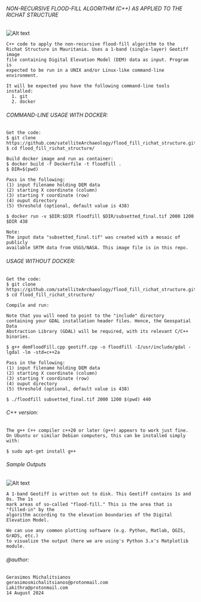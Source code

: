 ###### NON-RECURSIVE FLOOD-FILL ALGORITHM (C++) AS APPLIED TO THE RICHAT STRUCTURE

![Alt text](https://i.imgur.com/R4Fsi56.png)

    C++ code to apply the non-recursive flood-fill algorithm to the
    Richat Structure in Mauritania. Uses a 1-band (single-layer) Geotiff image
    file containing Digital Elevation Model (DEM) data as input. Program is 
    expected to be run in a UNIX and/or Linux-like command-line environment.

    It will be expected you have the following command-line tools installed:
      1. git
      2. docker
       
###### COMMAND-LINE USAGE WITH DOCKER:

    Get the code:
    $ git clone https://github.com/satelliteArchaeology/flood_fill_richat_structure.git
    $ cd flood_fill_richat_structure/

    Build docker image and run as container:
    $ docker build -f Dockerfile -t floodfill .
    $ DIR=$(pwd)

    Pass in the following:
    (1) input filename holding DEM data
    (2) starting X coordinate (column)
    (3) starting Y coordinate (row)
    (4) ouput directory
    (5) threshold (optional, default value is 438)
    
    $ docker run -v $DIR:$DIR floodfill $DIR/subsetted_final.tif 2000 1200 $DIR 438

    Note:
    The input data "subsetted_final.tif" was created with a mosaic of publicly
    available SRTM data from USGS/NASA. This image file is in this repo.

###### USAGE WITHOUT DOCKER:

    Get the code:
    $ git clone https://github.com/satelliteArchaeology/flood_fill_richat_structure.git
    $ cd flood_fill_richat_structure/

    Compile and run:

    Note that you will need to point to the "include" directory
    containing your GDAL installation header files. Hence, the Geospatial Data
    Abstraction Library (GDAL) will be required, with its relevant C/C++ binaries.
    
    $ g++ demFloodFill.cpp geotiff.cpp -o floodfill -I/usr/include/gdal -lgdal -lm -std=c++2a

    Pass in the following:
    (1) input filename holding DEM data
    (2) starting X coordinate (column)
    (3) starting Y coordinate (row)
    (4) ouput directory
    (5) threshold (optional, default value is 438)
    
    $ ./floodfill subsetted_final.tif 2000 1200 $(pwd) 440
    
###### C++ version:
     
    The g++ C++ compiler c++20 or later (g++) appears to work just fine.
    On Ubuntu or similar Debian computers, this can be installed simply with:

    $ sudo apt-get install g++
       
###### Sample Outputs

![Alt text](https://i.imgur.com/1wvkGOe.png)

    A 1-band Geotiff is written out to disk. This Geotiff contains 1s and 0s. The 1s 
    mark areas of so-called "flood-fill." This is the area that is "filled-in" by the 
    algorithm according to the elevation boundaries of the Digital Elevation Model.

    We can use any common plotting software (e.g. Python, Matlab, QGIS, GrADS, etc.)
    to visualize the output (here we are using's Python 3.x's Matplotlib module.
        
###### @author: 
    Gerasimos Michalitsianos
    gerasimosmichalitsianos@protonmail.com
    Lakithra@protonmail.com
    14 August 2024
